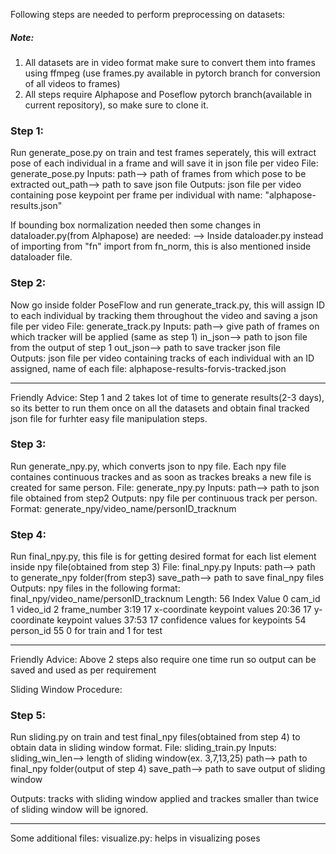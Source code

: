 Following steps are needed to perform preprocessing on datasets:
##### Note: 
1) All datasets are in video format make sure to convert them into frames using ffmpeg (use frames.py available in pytorch branch for conversion of all videos to frames)
2) All steps require Alphapose and Poseflow pytorch branch(available in current repository), so make sure to clone it.

### Step 1:
Run generate_pose.py on train and test frames seperately, this will extract pose of each individual in a frame and will save it in json file per video
File: generate_pose.py
Inputs: path--> path of frames from which pose to be extracted
        out_path--> path to save json file
Outputs: json file per video containing pose keypoint per frame per individual with name:  "alphapose-results.json"

If bounding box normalization needed then some changes in dataloader.py(from Alphapose) are needed:
--> Inside dataloader.py instead of importing from "fn" import from fn_norm, this is also mentioned inside dataloader file.


### Step 2: 
Now go inside folder PoseFlow and run generate_track.py, this will assign ID to each individual by tracking them throughout the video and saving a json file per video
File: generate_track.py
Inputs: path--> give path of frames on which tracker will be applied (same as step 1)
        in_json--> path to json file from the output of step 1
        out_json--> path to save tracker json file  
Outputs: json file per video containing tracks of each individual with an ID assigned, name of each file: alphapose-results-forvis-tracked.json

 -----------------------------------------------------------------------------------------------
Friendly Advice: Step 1 and 2 takes lot of time to generate results(2-3 days), so its better to run them once on all the datasets and obtain final tracked json file for furhter easy file manipulation steps.
 
 
### Step 3: 
Run generate_npy.py, which converts json to npy file. Each npy file containes continuous trackes and as soon as trackes breaks a new file is created for same person.
File: generate_npy.py
Inputs: path--> path to json file obtained from step2
Outputs: npy file per continuous track per person. Format: generate_npy/video_name/personID_tracknum
 
 
### Step 4: 
Run final_npy.py, this file is for getting desired format for each list element inside npy file(obtained from step 3)
File: final_npy.py
Inputs: path--> path to generate_npy folder(from step3)
         save_path--> path to save final_npy files
Outputs: npy files in the following format: final_npy/video_name/personID_tracknum
Length: 56 
Index   Value
0       cam_id
1       video_id
2       frame_number
3:19    17 x-coordinate keypoint values
20:36   17 y-coordinate keypoint values
37:53   17 confidence values for keypoints
54      person_id
55      0 for train and 1 for test

 ------------------------------------------------------------------------------------------------
 
Friendly Advice: Above 2 steps also require one time run so output can be saved and used as per requirement

Sliding Window Procedure:
### Step 5: 
Run sliding.py on train and test final_npy files(obtained from step 4) to obtain data in sliding window format.
File: sliding_train.py
Inputs: sliding_win_len--> length of sliding window(ex. 3,7,13,25)
        path--> path to final_npy folder(output of step 4)
        save_path--> path to save output of sliding window

Outputs: tracks with sliding window applied and trackes smaller than twice of sliding window will be ignored.

 -------------------------------------------------------------------------------------------------
 
 Some additional files:
 visualize.py: helps in visualizing poses 
 
 
